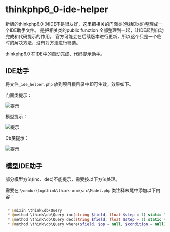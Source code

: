 # thinkphp6_0-ide-helper

新版的thinkphp6.0 对IDE不是很友好，这里把相关的门面类(包括Db类)整理成一个IDE助手文件。
是把相关类的public function 全部整理到一起，让IDE起到自动完成和代码提示的作用。
官方可能会在后续版本进行更新，所以这个只是一个临时的解决方法，没有对方法进行筛选。

thinkphp6.0 在IDE中的自动完成、代码提示助手。
## IDE助手
将文件`_ide_helper.php` 放到项目根目录中即可生效，效果如下。

门面类提示：

![提示](https://github.com/liuwave/thinkphp6_0-ide-helper/blob/master/static/images/1.png?raw=true)




模型提示：

![提示](https://github.com/liuwave/thinkphp6_0-ide-helper/blob/master/static/images/3.png?raw=true)

Db类提示：

![提示](https://github.com/liuwave/thinkphp6_0-ide-helper/blob/master/static/images/4.png?raw=true)


## 模型IDE助手

部分模型方法(inc、dec)不能提示，需要按以下方法处理。

需要在 `\vendor\topthink\think-orm\src\Model.php` 类注释末尾中添加以下内容：
```php

 * @mixin \think\db\Query
 * @method \think\db\Query inc(string $field, float $step = 1) static 字段值增长
 * @method \think\db\Query dec(string $field, float $step = 1) static 字段值减少
 * @method \think\db\Query where($field, $op = null, $condition = null) static 指定AND查询条件

```

